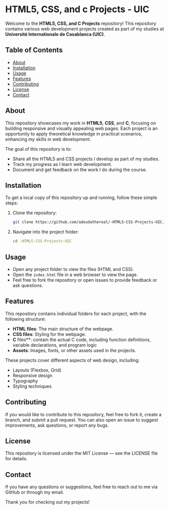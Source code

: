 # HTML5, CSS, and c Projects - UIC

Welcome to the **HTML5, CSS, and C Projects** repository! This repository contains various web development projects created as part of my studies at **Université Internationale de Casablanca (UIC)**.

## Table of Contents

- [About](#about)
- [Installation](#installation)
- [Usage](#usage)
- [Features](#features)
- [Contributing](#contributing)
- [License](#license)
- [Contact](#contact)

## About

This repository showcases my work in **HTML5**, **CSS**, and **C**, focusing on building responsive and visually appealing web pages. Each project is an opportunity to apply theoretical knowledge in practical scenarios, enhancing my skills in web development.

The goal of this repository is to:
- Share all the HTML5 and CSS projects I develop as part of my studies.
- Track my progress as I learn web development.
- Document and get feedback on the work I do during the course.

## Installation

To get a local copy of this repository up and running, follow these simple steps:

1. Clone the repository:
   ```bash
   git clone https://github.com/adoudathereal/-HTML5-CSS-Projects-UIC.git
   ```

2. Navigate into the project folder:
   ```bash
   cd -HTML5-CSS-Projects-UIC
   ```

## Usage

- Open any project folder to view the files (HTML and CSS).
- Open the `index.html` file in a web browser to view the page.
- Feel free to fork the repository or open issues to provide feedback or ask questions.

## Features

This repository contains individual folders for each project, with the following structure:

- **HTML files**: The main structure of the webpage.
- **CSS files**: Styling for the webpage.
- **C** files**:  contain the actual C code, including function definitions, variable declarations, and program logic
- **Assets**: Images, fonts, or other assets used in the projects.

These projects cover different aspects of web design, including:

- Layouts (Flexbox, Grid)
- Responsive design
- Typography
- Styling techniques

## Contributing

If you would like to contribute to this repository, feel free to fork it, create a branch, and submit a pull request. You can also open an issue to suggest improvements, ask questions, or report any bugs.

## License

This repository is licensed under the MIT License — see the LICENSE file for details.

## Contact

If you have any questions or suggestions, feel free to reach out to me via GitHub or through my email.

Thank you for checking out my projects!
